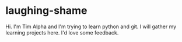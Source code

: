 laughing-shame
==============

Hi. I'm Tim Alpha and I'm trying to learn python and git.
I will gather my learning projects here. I'd love some feedback.
